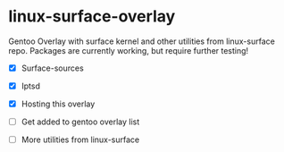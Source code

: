 # linux-surface-overlay
Gentoo Overlay with surface kernel and other utilities from linux-surface repo. Packages are currently working, but require further testing!

- [X] Surface-sources
- [X] Iptsd
- [X] Hosting this overlay
- [ ] Get added to gentoo overlay list
- [ ] More utilities from linux-surface

